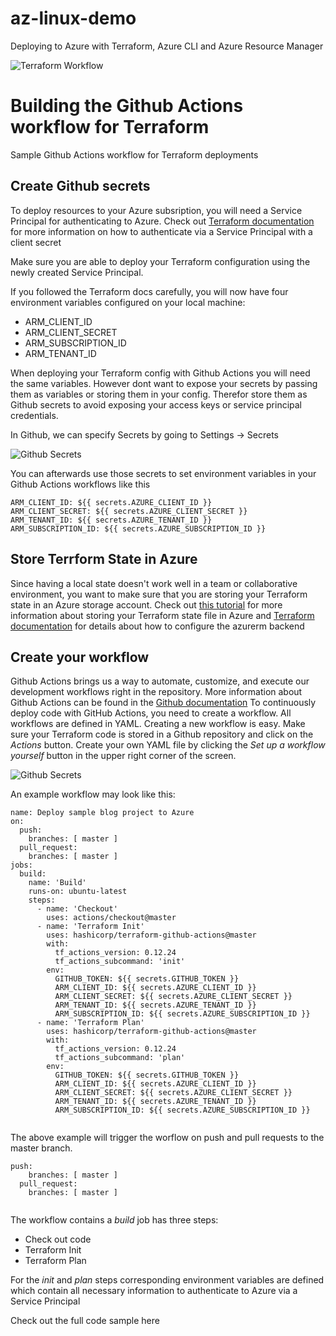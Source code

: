 # az-linux-demo
Deploying to Azure with Terraform, Azure CLI and Azure Resource Manager

![Terraform Workflow](https://github.com/sjohner/az-linux-demo/workflows/Deploy%20Terraform%20sample%20to%20Azure/badge.svg)

# Building the Github Actions workflow for Terraform
Sample Github Actions workflow for Terraform deployments

## Create Github secrets
To deploy resources to your Azure subsription, you will need a Service Principal for authenticating to Azure. Check out [Terraform documentation](https://www.terraform.io/docs/providers/azurerm/guides/service_principal_client_secret.html) for more information on how to authenticate via a Service Principal with a client secret 

Make sure you are able to deploy your Terraform configuration using the newly created Service Principal.

If you followed the Terraform docs carefully, you will now have four environment variables configured on your local machine:

* ARM_CLIENT_ID
* ARM_CLIENT_SECRET
* ARM_SUBSCRIPTION_ID
* ARM_TENANT_ID

When deploying your Terraform config with Github Actions you will need the same variables. However dont want to expose your secrets by passing them as variables or storing them in your config. Therefor store them as Github secrets to avoid exposing your access keys or service principal credentials.

In Github, we can specify Secrets by going to Settings -> Secrets

![Github Secrets](https://github.com/sjohner/az-linux-demo/blob/master/images/github_secrets.png)

You can afterwards use those secrets to set environment variables in your Github Actions workflows like this

```
ARM_CLIENT_ID: ${{ secrets.AZURE_CLIENT_ID }}
ARM_CLIENT_SECRET: ${{ secrets.AZURE_CLIENT_SECRET }}
ARM_TENANT_ID: ${{ secrets.AZURE_TENANT_ID }}
ARM_SUBSCRIPTION_ID: ${{ secrets.AZURE_SUBSCRIPTION_ID }}

```

## Store Terrform State in Azure
Since having a local state doesn't work well in a team or collaborative environment, you want to make sure that you are storing your Terraform state in an Azure storage account. Check out [this tutorial](https://docs.microsoft.com/en-us/azure/developer/terraform/store-state-in-azure-storage) for more information about storing your Terraform state file in Azure and [Terraform documentation](https://www.terraform.io/docs/backends/types/azurerm.html) for details about how to configure the azurerm backend 

## Create your workflow
Github Actions brings us a way to automate, customize, and execute our development workflows right in the repository. More information about Github Actions can be found in the [Github documentation](https://help.github.com/en/actions)
To continuously deploy code with GitHub Actions, you need to create a workflow. All workflows are defined in YAML.
Creating a new workflow is easy. Make sure your Terraform code is stored in a Github repository and click on the _Actions_ button. Create your own YAML file by clicking the _Set up a workflow yourself_ button in the upper right corner of the screen.

![Github Secrets](https://github.com/sjohner/az-linux-demo/blob/master/images/create_workflow.png)

An example workflow may look like this:
```
name: Deploy sample blog project to Azure
on:
  push:
    branches: [ master ]
  pull_request:
    branches: [ master ]
jobs:
  build:
    name: 'Build'
    runs-on: ubuntu-latest
    steps:
      - name: 'Checkout'
        uses: actions/checkout@master
      - name: 'Terraform Init'
        uses: hashicorp/terraform-github-actions@master
        with:
          tf_actions_version: 0.12.24
          tf_actions_subcommand: 'init'
        env:
          GITHUB_TOKEN: ${{ secrets.GITHUB_TOKEN }}
          ARM_CLIENT_ID: ${{ secrets.AZURE_CLIENT_ID }}
          ARM_CLIENT_SECRET: ${{ secrets.AZURE_CLIENT_SECRET }}
          ARM_TENANT_ID: ${{ secrets.AZURE_TENANT_ID }}
          ARM_SUBSCRIPTION_ID: ${{ secrets.AZURE_SUBSCRIPTION_ID }}
      - name: 'Terraform Plan'
        uses: hashicorp/terraform-github-actions@master
        with:
          tf_actions_version: 0.12.24
          tf_actions_subcommand: 'plan'
        env:
          GITHUB_TOKEN: ${{ secrets.GITHUB_TOKEN }}
          ARM_CLIENT_ID: ${{ secrets.AZURE_CLIENT_ID }}
          ARM_CLIENT_SECRET: ${{ secrets.AZURE_CLIENT_SECRET }}
          ARM_TENANT_ID: ${{ secrets.AZURE_TENANT_ID }}
          ARM_SUBSCRIPTION_ID: ${{ secrets.AZURE_SUBSCRIPTION_ID }}
          
````

The above example will trigger the worflow on push and pull requests to the master branch.
```
push:
    branches: [ master ]
  pull_request:
    branches: [ master ]
    
```

The workflow contains a _build_ job has three steps:
* Check out code
* Terraform Init
* Terraform Plan

For the _init_ and _plan_ steps corresponding environment variables are defined which contain all necessary information to authenticate to Azure via a Service Principal

Check out the full code sample here

